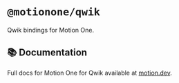 # `@motionone/qwik`

Qwik bindings for Motion One.

## 📚 Documentation

Full docs for Motion One for Qwik available at [motion.dev](https://motion.dev/qwik/quick-start).
